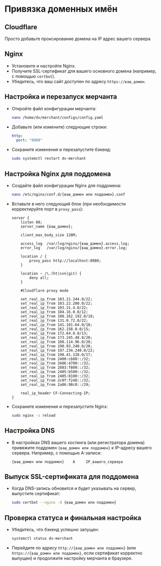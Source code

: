 # Привязка доменных имён

## Cloudflare

Просто добавьте проксирование домена на IP адрес вашего сервера

## Nginx

- Установите и настройте Nginx.
- Получите SSL-сертификат для вашего основного домена (например, с помощью `certbot`).
- Убедитесь, что ваш сайт доступен по адресу `https://ваш_домен`.

## Настройка и перезапуск мерчанта

- Откройте файл конфигурации мерчанта:

  ```bash
  nano /home/dv/merchant/configs/config.yaml
  ```

- Добавьте (или измените) следующие строки:

  ```yaml
  http:
    port: "8080"
  ```

- Сохраните изменения и перезапустите бэкенд:

  ```bash
  sudo systemctl restart dv-merchant
  ```

## Настройка Nginx для поддомена

- Создайте файл конфигурации Nginx для поддомена:

  ```bash
  nano /etc/nginx/conf.d/{ваш_домен или поддомен}.conf
  ```

- Вставьте в него следующий блок (при необходимости корректируйте порт в `proxy_pass`):

  ```nginx
  server {
      listen 80;
      server_name {ваш_домен};

      client_max_body_size 128M;

      access_log  /var/log/nginx/{ваш_домен}.access.log;
      error_log   /var/log/nginx/{ваш_домен}.error.log;

      location / {
          proxy_pass http://localhost:8080;
      }

      location ~ /\.(ht|svn|git) {
          deny all;
      }
      
      #Cloudflare proxy mode
      
      set_real_ip_from 103.21.244.0/22;
      set_real_ip_from 103.22.200.0/22;
      set_real_ip_from 103.31.4.0/22;
      set_real_ip_from 104.16.0.0/12;
      set_real_ip_from 108.162.192.0/18;
      set_real_ip_from 131.0.72.0/22;
      set_real_ip_from 141.101.64.0/18;
      set_real_ip_from 162.158.0.0/15;
      set_real_ip_from 172.64.0.0/13;
      set_real_ip_from 173.245.48.0/20;
      set_real_ip_from 188.114.96.0/20;
      set_real_ip_from 190.93.240.0/20;
      set_real_ip_from 197.234.240.0/22;
      set_real_ip_from 198.41.128.0/17;
      set_real_ip_from 2400:cb00::/32;
      set_real_ip_from 2606:4700::/32;
      set_real_ip_from 2803:f800::/32;
      set_real_ip_from 2405:b500::/32;
      set_real_ip_from 2405:8100::/32;
      set_real_ip_from 2c0f:f248::/32;
      set_real_ip_from 2a06:98c0::/29;

      real_ip_header CF-Connecting-IP;
  }
  ```

- Сохраните изменения и перезапустите Nginx:

  ```bash
  sudo nginx -s reload
  ```

## Настройка DNS

- В настройках DNS вашего хостинга (или регистратора домена) привяжите поддомен `{ваш_домен или поддомен}` к IP-адресу вашего сервера. Например, с помощью A-записи:

  ```
  {ваш_домен или поддомен}    A     IP_вашего_сервера
  ```

## Выпуск SSL-сертификата для поддомена

- Когда DNS-запись обновится и будет указывать на сервер, выпустите сертификат:

  ```bash
  sudo certbot --nginx -d {ваш_домен или поддомен}
  ```

## Проверка статуса и финальная настройка

- Убедитесь, что бэкенд успешно запущен:

  ```bash
  systemctl status dv-merchant
  ```

- Перейдите по адресу `http://{ваш_домен или поддомен}` (или `https://{ваш_домен или поддомен}`, если сертификат корректно выпущен) и продолжите настройку мерчанта в браузере.
